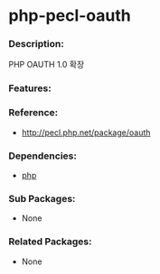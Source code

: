 # php-pecl-oauth

### Description:
PHP OAUTH 1.0 확장

### Features:


### Reference:
* http://pecl.php.net/package/oauth

### Dependencies:
* [php](pkg-base-php.md)

### Sub Packages:
* None

### Related Packages:
* None